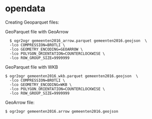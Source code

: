 # opendata

Creating Geoparquet files:

GeoParquet file with GeoArrow

```
  $ ogr2ogr gemeenten2016_arrow.parquet gemeenten2016.geojson  \
  -lco COMPRESSION=BROTLI \
  -lco GEOMETRY_ENCODING=GEOARROW \
  -lco POLYGON_ORIENTATION=COUNTERCLOCKWISE \
  -lco ROW_GROUP_SIZE=9999999
```

GeoParquet file with WKB

```
$ ogr2ogr gemeenten2016_wkb.parquet gemeenten2016.geojson  \
  -lco COMPRESSION=BROTLI \
  -lco GEOMETRY_ENCODING=WKB \
  -lco POLYGON_ORIENTATION=COUNTERCLOCKWISE \
  -lco ROW_GROUP_SIZE=9999999
```

GeoArrow file:


```
$ ogr2ogr gemeenten2016.arrow gemeenten2016.geojson  
```